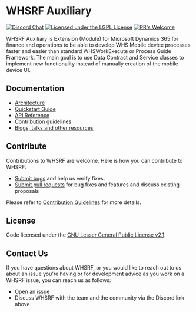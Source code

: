 # WHSRF Auxiliary

[![Discord Chat](https://img.shields.io/discord/938559793935835217?label=Discord&logo=Discord)](https://discord.gg/JY9u87R7)
[![Licensed under the LGPL License](https://img.shields.io/badge/license-lgpl__2__1-blue)](https://github.com/shadowchamber/WHSRFAux/blob/master/LICENSE)
[![PR's Welcome](https://img.shields.io/badge/PRs%20-welcome-brightgreen.svg)](#contribute)

WHSRF Auxiliary is Extension (Module) for Microsoft Dynamics 365 for finance and operations to be able to develop WHS Mobile device processes faster and easier than standard WHSWorkExecute or Process Guide Framework. The main goal is to use Data Contract and Service classes to implement new functionality instead of manually creation of the mobile device UI.

## Documentation

* [Architecture](https://github.com/shadowchamber/WHSRFAux/wiki/Architecture-Overview)
* [Quickstart Guide](https://github.com/shadowchamber/WHSRFAux/wiki/Embedding-ChakraCore)
* [API Reference](https://github.com/shadowchamber/WHSRFAux/wiki/JavaScript-Runtime-%28JSRT%29-Reference)
* [Contribution guidelines](CONTRIBUTING.md)
* [Blogs, talks and other resources](https://github.com/shadowchamber/WHSRFAux/wiki/Resources)

## Contribute

Contributions to WHSRF are welcome.  Here is how you can contribute to WHSRF:

* [Submit bugs](https://github.com/shadowchamber/WHSRFAux/issues) and help us verify fixes.
* [Submit pull requests](https://github.com/shadowchamber/WHSRFAux/pulls) for bug fixes and features and discuss existing proposals

Please refer to [Contribution Guidelines](CONTRIBUTING.md) for more details.

## License

Code licensed under the [GNU Lesser General Public License v2.1](https://github.com/shadowchamber/WHSRFAux/blob/master/LICENSE).

## Contact Us

If you have questions about WHSRF, or you would like to reach out to us about an issue you're having or for development advice as you work on a WHSRF issue, you can reach us as follows:

* Open an [issue](https://github.com/shadowchamber/WHSRFAux/issues/new)
* Discuss WHSRF with the team and the community via the Discord link above
